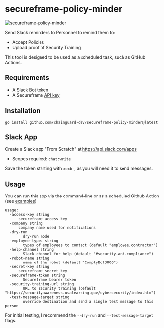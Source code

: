 # secureframe-policy-minder

![secureframe-policy-minder](images/logo.jpg?raw=true "secureframe-policy-minder logo")

Send Slack reminders to Personnel to remind them to:

* Accept Policies
* Upload proof of Security Training

This tool is designed to be used as a scheduled task, such as GitHub Actions.

## Requirements

* A Slack Bot token
* A Secureframe [API key](https://developer.secureframe.com/#section/Authentication)

## Installation

```shell
go install github.com/chainguard-dev/secureframe-policy-minder@latest
```

## Slack App

Create a Slack app "From Scratch" at https://api.slack.com/apps

- Scopes required: `chat:write`

Save the token starting with `xoxb-`, as you will need it to send messages.

## Usage

You can run this app via the command-line or as a scheduled Github Action (see [examples](examples))

```
usage:
  -access-key string
      secureframe access key
  -company string
      company name used for notifications
  -dry-run
    	dry-run mode
  -employee-types string
    	types of employees to contact (default "employee,contractor")
  -help-channel string
    	Slack channel for help (default "#security-and-compliance")
  -robot-name string
    	name of the robot (default "ComplyBot3000")
  -secret-key string
      secureframe secret key
  -secureframe-token string
    	Secureframe bearer token
  -security-training-url string
    	URL to security training (default "https://securityawareness.usalearning.gov/cybersecurity/index.htm")
  -test-message-target string
    	override destination and send a single test message to this person
```

For initial testing, I recommend the `--dry-run` and `--test-message-target` flags.
